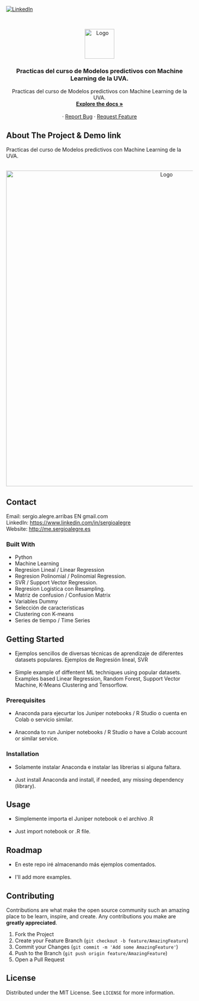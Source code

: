 <!--
REEMPLAZAR: Buscador-Ajax-similar-a-Google, TITULO, DESCRIPCION, DESCRIPCION2, DEMO, TECNOLOGIAS
-->
[![LinkedIn][linkedin-shield]][linkedin-url]

<!-- PROJECT LOGO -->
<br />
<p align="center">
  <a href="https://github.com/sergioalegre/Machine-Learning-Basic-UVA">
    <img src="https://sergioalegre.es/logo.JPG" alt="Logo" width="80" height="80">
  </a>

  <h3 align="center"><!-- TITULO -->Practicas del curso de Modelos predictivos con Machine Learning de la UVA.</h3>

  <p align="center">
    <!-- DESCRIPCION -->Practicas del curso de Modelos predictivos con Machine Learning de la UVA.
    <br />
    <a href="https://github.com/sergioalegre/Machine-Learning-Basic-UVA"><strong>Explore the docs »</strong></a>
    <br />
    <br />
    ·
    <a href="https://github.com/sergioalegre/Machine-Learning-Basic-UVA/issues">Report Bug</a>
    ·
    <a href="https://github.com/sergioalegre/Machine-Learning-Basic-UVA/issues">Request Feature</a>
  </p>
</p>

## About The Project & Demo link
<!-- DESCRIPCION2 --> <!-- DEMO -->
Practicas del curso de Modelos predictivos con Machine Learning de la UVA.
<br><br>
<p align="center">
   <img src="https://sergioalegre.es/machine_learning_sergio_alegre.png" alt="Logo" width="850" height="">
</p>

## Contact
Email: sergio.alegre.arribas EN gmail.com
<br>
LinkedIn: https://www.linkedin.com/in/sergioalegre
<br>
Website: http://me.sergioalegre.es


### Built With
* Python
* Machine Learning
* Regresion Lineal / Linear Regression
* Regresion Polinomial / Polinomial Regression.
* SVR / Support Vector Regression.
* Regresion Logistica con Resampling.
* Matriz de confusion / Confusion Matrix
* Variables Dummy
* Selección de caracteristicas
* Clustering con K-means
* Series de tiempo / Time Series


## Getting Started
- Ejemplos sencillos de diversas técnicas de aprendizaje de diferentes datasets populares. Ejemplos de Regresión lineal, SVR
<br><br>
- Simple example of diffentent ML techniques using popular datasets. Examples based Linear Regression, Random Forest, Support Vector Machine, K-Means Clustering and Tensorflow.

### Prerequisites
- Anaconda para ejecurtar los Juniper notebooks / R Studio o cuenta en Colab o servicio similar.
<br><br>
- Anaconda to run Juniper notebooks / R Studio o have a Colab account or similar service.

### Installation
- Solamente instalar Anaconda e instalar las librerias si alguna faltara.
<br><br>
- Just install Anaconda and install, if needed, any missing dependency (library).

## Usage
- Simplemente importa el Juniper notebook o el archivo .R
<br><br>
- Just import notebook or .R file.

## Roadmap
- En este repo iré almacenando más ejemplos comentados.
<br><br>
- I'll add more examples.

## Contributing
Contributions are what make the open source community such an amazing place to be learn, inspire, and create. Any contributions you make are **greatly appreciated**.

1. Fork the Project
2. Create your Feature Branch (`git checkout -b feature/AmazingFeature`)
3. Commit your Changes (`git commit -m 'Add some AmazingFeature'`)
4. Push to the Branch (`git push origin feature/AmazingFeature`)
5. Open a Pull Request

## License
Distributed under the MIT License. See `LICENSE` for more information.


[linkedin-shield]: https://img.shields.io/badge/-LinkedIn-black.svg?style=flat-square&logo=linkedin&colorB=555
[linkedin-url]: https://linkedin.com/in/sergioalegre
